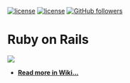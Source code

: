 [![license](https://img.shields.io/badge/rating-4.8-orange.svg?maxAge=2592000)](https://github.com/mehdizebarjadan) [![license](https://img.shields.io/github/license/mashape/apistatus.svg?maxAge=2592000)](https://github.com/mehdizebarjadan) [![GitHub followers](https://img.shields.io/github/followers/espadrine.svg?style=social&label=Follow&maxAge=2592000)](https://github.com/mehdizebarjadan)
# Ruby on Rails
![](https://github.com/mehdizebarjadan/Playing-with-Ruby-on-Rails/wiki)

* **[Read more in Wiki...](https://github.com/mehdizebarjadan/Playing-with-Ruby-on-Rails/wiki)**
